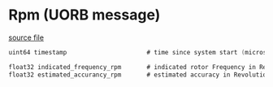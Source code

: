# Rpm (UORB message)



[source file](https://github.com/PX4/PX4-Autopilot/blob/release/1.15/msg/Rpm.msg)

```c
uint64 timestamp                      # time since system start (microseconds)

float32 indicated_frequency_rpm       # indicated rotor Frequency in Revolution per minute
float32 estimated_accurancy_rpm       # estimated accuracy in Revolution per minute

```
